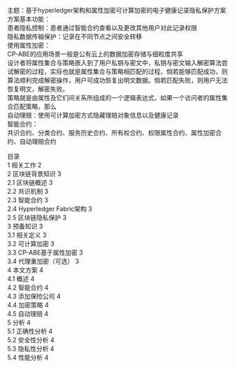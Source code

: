 主题：基于hyperledger架构和属性加密可计算加密的电子健康记录隐私保护方案  
方案基本功能：  
患者隐私控制：患者通过智能合约查看以及更改其他用户对此记录权限  
隐私数据传输保护：记录在不同节点之间安全转移    
使用属性加密：  
CP-ABE的应用场景一般是公有云上的数据加密存储与细粒度共享  
设计者将属性集合与策略嵌入到了用户私钥与密文中，私钥与密文输入解密算法尝试解密的过程，实际也就是属性集合与策略相匹配的过程，倘若能够匹配成功，则算法顺利完成解密操作，用户可成功恢复出明文数据。倘若匹配失败，则用户无法恢复明文，解密失败。  
策略就是由属性及它们间关系所组成的一个逻辑表达式，如果一个访问者的属性集合匹配策略，那么  
自动理赔：使用可计算加密方式隐藏理赔对象信息以及健康记录  
智能合约：  
	共识合约、分类合约、服务历史合约、所有权合约、权限属性合约、属性加密合约、自动理赔合约  


目录  
1 相关工作	2  
2 区块链背景知识	3  
2.1 区块链概述	3    
2.2 共识机制	3  
2.3 智能合约	3  
2.4 Hyperledger Fabric架构	3  
2.5 区块链隐私保护	3  
3 预备知识	3  
3.1 相关定义	3  
3.2 可计算加密	3  
3.3 CP-ABE基于属性加密	3  
3.4 代理重加密（可选）	3  
4 本文方案	4  
4.1 概述	4  
4.2 智能合约	4  
4.3 添加保险公司	4  
4.4 加密策略	4  
4.5 自动理赔	4  
5 分析	4  
5.1 正确性分析	4  
5.2 安全性分析	4  
5.3 隐私性分析	4  
5.4 性能分析	4  
